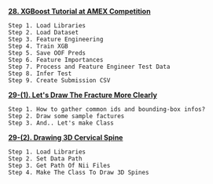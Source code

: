 

**[28. XGBoost Tutorial at AMEX Competition](https://github.com/sw-song/TIA/blob/main/28_XGBoost_AMEX/xgboost-tutorial.ipynb)**
```
Step 1. Load Libraries
Step 2. Load Dataset
Step 3. Feature Engineering
Step 4. Train XGB
Step 5. Save OOF Preds
Step 6. Feature Importances
Step 7. Process and Feature Engineer Test Data
Step 8. Infer Test
Step 9. Create Submission CSV
```

**[29-(1). Let's Draw The Fracture More Clearly](https://github.com/sw-song/TIA/blob/main/29_Fracture_Detection/eda-let-s-draw-the-fracture-more-clearly.ipynb)**
```
Step 1. How to gather common ids and bounding-box infos?
Step 2. Draw some sample factures
Step 3. And.. Let's make Class
```

**[29-(2). Drawing 3D Cervical Spine](https://github.com/sw-song/TIA/blob/main/29_Fracture_Detection/break-time-just-enjoy-drawing-3d-cervical-spine.ipynb)**
```
Step 1. Load Libraries
Step 2. Set Data Path
Step 3. Get Path Of Nii Files
Step 4. Make The Class To Draw 3D Spines
```